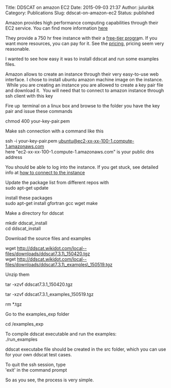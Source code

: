 Title: DDSCAT on amazon EC2
Date: 2015-09-03 21:37
Author: juluribk
Category: Publications
Slug: ddscat-on-amazon-ec2
Status: published

Amazon provides high performance computing capabilities through their EC2 service. You can find more information [here](https://docs.aws.amazon.com/AWSEC2/latest/UserGuide/concepts.html)

They provide a 750 hr free instance with their a [free-tier progra](http://aws.amazon.com/free/)m. If you want more resources, you can pay for it. See the [pricing](https://aws.amazon.com/ec2/pricing/), pricing seem very reasonable.

I wanted to see how easy it was to install ddscat and run some examples files.

Amazon allows to create an instance through their very easy-to-use web interface. I chose to install ubuntu amazon machine image on the instance.  While you are creating an instance you are allowed to create a key pair file and download it.  You will need that to connect to amazon instance through ssh client with this key

Fire up  terminal on a linux box and browse to the folder you have the key pair and issue these commands

chmod 400 your-key-pair.pem

Make ssh connection with a command like this

ssh -i your-key-pair.pem ubuntu@ec2-xx-xx-100-1.compute-1.amazonaws.com  
here "ec2-xx-xx-100-1.compute-1.amazonaws.com" is your public dns address

You should be able to log into the instance. If you get stuck, see detailed info at [how to connect to the instance](https://docs.aws.amazon.com/AWSEC2/latest/UserGuide/ec2-connect-to-instance-linux.html)

Update the package list from different repos with  
sudo apt-get update

install these packages  
sudo apt-get install gfortran gcc wget make

Make a directory for ddscat

mkdir ddscat\_install  
cd ddscat\_install

Download the source files and examples

wget http://ddscat.wikidot.com/local--files/downloads/ddscat7.3.1\_150420.tgz  
wget http://ddscat.wikidot.com/local--files/downloads/ddscat7.3.1\_examples\_150519.tgz

Unzip them

tar -xzvf ddscat7.3.1\_150420.tgz

tar -xzvf ddscat7.3.1\_examples\_150519.tgz

rm \*.tgz

Go to the examples\_exp folder

cd /examples\_exp

To compile ddscat executable and run the examples:  
./run\_examples

ddscat executabe file should be created in the src folder, which you can use for your own ddscat test cases.

To quit the ssh session, type  
'exit' in the command prompt

So as you see, the process is very simple.
